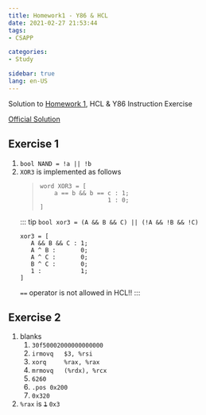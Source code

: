 ```yaml
---
title: Homework1 - Y86 & HCL
date: 2021-02-27 21:53:44
tags: 
- CSAPP

categories: 
- Study

sidebar: true
lang: en-US
---
```


Solution to [Homework 1](https://ipads.se.sjtu.edu.cn/courses/ics/hws/hw-2-1.pdf), HCL & Y86 Instruction Exercise

[Official Solution](https://ipads.se.sjtu.edu.cn/courses/ics/hws/hw-2-1-sol.pdf)


<!-- more -->

## Exercise 1

1. `bool NAND = !a || !b`
2. `XOR3` is implemented as follows 
   > ```
   > word XOR3 = [
   >     a == b && b == c : 1;
   >                    1 : 0;
   > ]
   > ```
   ::: tip
   `bool xor3 = (A && B && C) || (!A && !B && !C)`
    ```
    xor3 = [
       A && B && C : 1;
       A ^ B :       0;
       A ^ C :       0;
       B ^ C :       0;
       1 :           1;
    ]
    ```
    `==` operator is not allowed in HCL!!
   :::


## Exercise 2

1. blanks
   1. `30f50002000000000000`
   2. `irmovq   $3, %rsi`
   3. `xorq     %rax, %rax`
   4. `mrmovq   (%rdx), %rcx`
   5. `6260`
   6. `.pos 0x200`
   7. `0x320`
2. `%rax` is ~~`1`~~ `0x3`